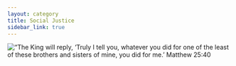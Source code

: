 ```yaml
---
layout: category
title: Social Justice
sidebar_link: true
---
```


<img alt="“The King will reply, ‘Truly I tell you, whatever you did for one of the least of these brothers and sisters of mine, you did for me.’ Matthew 25:40" src="/_image/Purity.png?raw=true"/>

